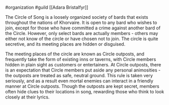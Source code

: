 #organization #guild [[Adara Bristalfyr]]

The Circle of Song is a loosely organized society of bards that exists throughout the nations of Khorvaire. It is open to any bard who wishes to join, except for those who have committed a crime against another bard of the Circle. However, only select bards are actually members - others may either not know of the circle or have chosen not to join. The circle is quite secretive, and its meeting places are hidden or disguised.

The meeting places of the circle are known as Circle outposts, and frequently take the form of existing inns or taverns, with Circle members hidden in plain sight as customers or entertainers. At Circle outposts, there is an expectation that Circle members put aside any personal animosities - the outposts are treated as safe, neutral ground. This rule is taken very seriously, and as a result even mortal enemies can interact in a friendly manner at Circle outposts. Though the outposts are kept secret, members often hide clues to their locations in song, rewarding those who think to look closely at their lyrics.